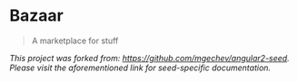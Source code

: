 # Bazaar

> A marketplace for stuff

*This project was forked from: https://github.com/mgechev/angular2-seed. Please visit the aforementioned link for seed-specific documentation.*